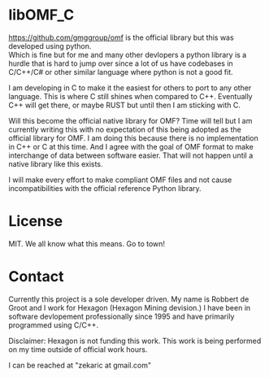 # libOMF_C

https://github.com/gmggroup/omf is the official library but this was developed using python.  
Which is fine but for me and many other devlopers a python library is a hurdle that is hard
to jump over since a lot of us have codebases in C/C++/C# or other similar language where 
python is not a good fit.

I am developing in C to make it the easiest for others to port to any other language.  This
is where C still shines when compared to C++.  Eventually C++ will get there, or maybe RUST 
but until then I am sticking with C.

Will this become the official native library for OMF?  Time will tell but I am currently 
writing this with no expectation of this being adopted as the official library for OMF.  I
am doing this because there is no implementation in C++ or C at this time.  And I agree with
the goal of OMF format to make interchange of data between software easier.  That will not 
happen until a native library like this exists.  

I will make every effort to make compliant OMF files and not cause incompatibilities with
the official reference Python library.

# License 

MIT.  We all know what this means.  Go to town!

# Contact

Currently this project is a sole developer driven.  My name is Robbert de Groot and I work
for Hexagon (Hexagon Mining devision.)  I have been in software devlopement professionally 
since 1995 and have primarily programmed using C/C++.

Disclaimer: Hexagon is not funding this work.  This work is being performed on my time 
outside of official work hours.  

I can be reached at "zekaric at gmail.com" 
